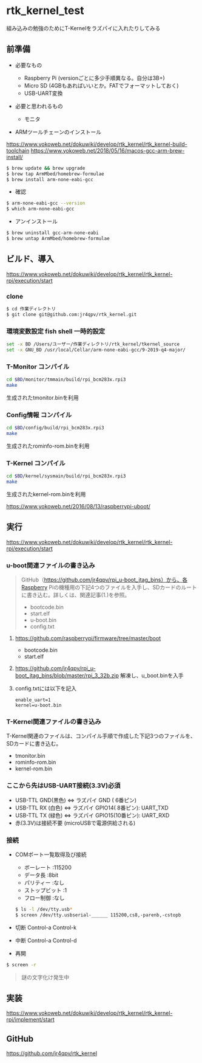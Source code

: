 # rtk_kernel_test

組み込みの勉強のためにT-Kernelをラズパイに入れたりしてみる

## 前準備

- 必要なもの
  - Raspberry Pi (versionごとに多少手順異なる。自分は3B+)
  - Micro SD (4GBもあればいいとか。FATでフォーマットしておく)
  - USB-UART変換
- 必要と思われるもの
  - モニタ

- ARMツールチェーンのインストール

https://www.yokoweb.net/dokuwiki/develop/rtk_kernel/rtk_kernel-build-toolchain
https://www.yokoweb.net/2018/05/16/macos-gcc-arm-brew-install/

``` sh
$ brew update && brew upgrade
$ brew tap ArmMbed/homebrew-formulae
$ brew install arm-none-eabi-gcc
```

- 確認

``` sh
$ arm-none-eabi-gcc --version
$ which arm-none-eabi-gcc
```

- アンインストール

``` sh
$ brew uninstall gcc-arm-none-eabi
$ brew untap ArmMbed/homebrew-formulae
```

## ビルド、導入

https://www.yokoweb.net/dokuwiki/develop/rtk_kernel/rtk_kernel-rpi/execution/start

### clone

``` sh
$ cd 作業ディレクトリ
$ git clone git@github.com:jr4qpv/rtk_kernel.git
```

### 環境変数設定 fish shell 一時的設定

``` sh
set -x BD /Users/ユーザー/作業ディレクトリ/rtk_kernel/tkernel_source
set -x GNU_BD /usr/local/Cellar/arm-none-eabi-gcc/9-2019-q4-major/
```

### T-Monitor コンパイル

``` sh
cd $BD/monitor/tmmain/build/rpi_bcm283x.rpi3
make
```

生成されたtmonitor.binを利用

### Config情報 コンパイル

``` sh
cd $BD/config/build/rpi_bcm283x.rpi3
make
```

生成されたrominfo-rom.binを利用

### T-Kernel コンパイル

``` sh
cd $BD/kernel/sysmain/build/rpi_bcm283x.rpi3
make
```

生成されたkernel-rom.binを利用

https://www.yokoweb.net/2016/08/13/raspberrypi-uboot/

## 実行

https://www.yokoweb.net/dokuwiki/develop/rtk_kernel/rtk_kernel-rpi/execution/start

### u-boot関連ファイルの書き込み

> GitHub（https://github.com/jr4qpv/rpi_u-boot_jtag_bins）から、各Raspberry Piの機種用の下記4つのファイルを入手し、SDカードのルートに書き込む。詳しくは、関連記事(1.)を参照。
> - bootcode.bin
> - start.elf
> - u-boot.bin
> - config.txt

1. https://github.com/raspberrypi/firmware/tree/master/boot
   - bootcode.bin
   - start.elf

2. https://github.com/jr4qpv/rpi_u-boot_jtag_bins/blob/master/rpi_3_32b.zip
   解凍し、u_boot.binを入手

3. config.txtには以下を記入
   ```
   enable_uart=1
   kernel=u-boot.bin
   ```

### T-Kernel関連ファイルの書き込み

T-Kernel関連のファイルは、コンパイル手順で作成した下記3つのファイルを、SDカードに書き込む。

- tmonitor.bin
- rominfo-rom.bin
- kernel-rom.bin

### ここから先はUSB-UART接続(3.3V)必須

- USB-TTL GND(黒色) ⇔ ラズパイ GND   ( 6番ピン)
- USB-TTL RX (白色) ⇔ ラズパイ GPIO14( 8番ピン): UART_TXD
- USB-TTL TX (緑色) ⇔ ラズパイ GPIO15(10番ピン): UART_RXD
- 赤(3.3V)は接続不要 (microUSBで電源供給される)

### 接続

- COMポート一覧取得及び接続
  - ボーレート :115200
  - データ長 :8bit
  - パリティー :なし
  - ストップビット :1
  - フロー制御 :なし

  ``` sh
  $ ls -l /dev/tty.usb*
  $ screen /dev/tty.usbserial-______ 115200,cs8,-parenb,-cstopb
  ```

- 切断
  Control-a Control-k

- 中断
  Control-a Control-d

- 再開

``` sh
$ screen -r
```

> 謎の文字化け発生中

## 実装

https://www.yokoweb.net/dokuwiki/develop/rtk_kernel/rtk_kernel-rpi/implement/start

## GitHub

https://github.com/jr4qpv/rtk_kernel
